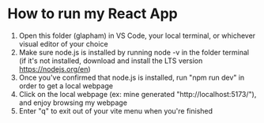 # How to run my React App
1. Open this folder (glapham) in VS Code, your local terminal, or whichever visual editor of your choice
1. Make sure node.js is installed by running node -v in the folder terminal (if it's not installed, download and install the LTS version https://nodejs.org/en)
1. Once you've confirmed that node.js is installed, run "npm run dev" in order to get a local webpage
1. Click on the local webpage (ex: mine generated "http://localhost:5173/"), and enjoy browsing my webpage
1. Enter "q" to exit out of your vite menu when you're finished
